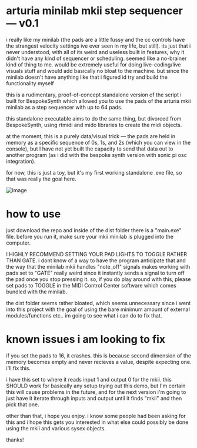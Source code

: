 # arturia minilab mkii step sequencer — v0.1

i really like my minilab (the pads are a little fussy and the cc controls have the strangest velocity settings ive ever seen in my life, but still). its just that i never understood, with all of its weird and useless built in features, why it didn't have any kind of sequencer or scheduling. seemed like a no-brainer kind of thing to me. would be extremely useful for doing live-coding/live visuals stuff and would add basically no bloat to the machine. but since the minilab doesn't have anything like that i figured id try and build the functionality myself

this is a rudimentary, proof-of-concept standalone version of the script i built for BespokeSynth which allowed you to use the pads of the arturia mkii minilab as a step sequencer with up to 64 pads.

this standalone executable aims to do the same thing, but divorced from BespokeSynth, using rtmidi and mido libraries to create the midi objects.

at the moment, this is a purely data/visual trick — the pads are held in memory as a specific sequence of 0s, 1s, and 2s (which you can view in the console), but I have not yet built the capacity to send that data out to another program (as i did with the bespoke synth version with sonic pi osc integration).

for now, this is just a toy, but it's my first working standalone .exe file, so that was really the goal here.

![image](https://user-images.githubusercontent.com/79169638/199065140-1d4ad44d-5964-4295-b959-7ac36bef4ae7.png)

# how to use

just download the repo and inside of the dist folder there is a "main.exe" file. before you run it, make sure your mkii minilab is plugged into the computer.

I HIGHLY RECOMMEND SETTING YOUR PAD LIGHTS TO TOGGLE RATHER THAN GATE. 
i dont know of a way to have the program anticipate that and the way that the minilab mkii handles "note_off" signals makes working with pads set to "GATE" really weird since it instantly sends a signal to turn off the pad once you stop pressing it. so, if you do play around with this, please set pads to TOGGLE in the MIDI Control Center software which comes bundled with the minilab.

the dist folder seems rather bloated, which seems unnecessary since i went into this project with the goal of using the bare minimum amount of external modules/functions etc.. im going to see what i can do to fix that.


# known issues i am looking to fix

if you set the pads to 16, it crashes. this is because second dimension of the memory becomes empty and never recieves a value, despite expecting one. i'll fix this.

i have this set to where it reads input 1 and output 0 for the mkii. this SHOULD work for basically any setup trying out this demo, but I'm certain this will cause problems in the future, and for the next version i'm going to just have it iterate through inputs and output until it finds "mkii" and then pick that one. 

other than that, i hope you enjoy. i know some people had been asking for this and i hope this gets you interested in what else could possibly be done using the mkii and various sysex objects.

thanks!

